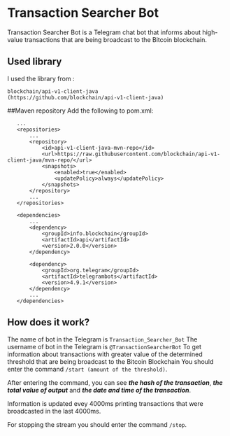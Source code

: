 # Transaction Searcher Bot
Transaction Searcher Bot is  a Telegram chat bot that informs about high-value transactions that are being broadcast to the Bitcoin blockchain.
 
 ## Used library
 I used the library from :
 ```
 blockchain/api-v1-client-java
 (https://github.com/blockchain/api-v1-client-java)
 ```
 
 ##Maven repository
 Add the following to pom.xml:
 ```
    ...
    <repositories>
        ...
        <repository>
            <id>api-v1-client-java-mvn-repo</id>
            <url>https://raw.githubusercontent.com/blockchain/api-v1-client-java/mvn-repo/</url>
            <snapshots>
                <enabled>true</enabled>
                <updatePolicy>always</updatePolicy>
            </snapshots>
        </repository>
        ...
    </repositories>

    <dependencies>
        ...
        <dependency>
            <groupId>info.blockchain</groupId>
            <artifactId>api</artifactId>
            <version>2.0.0</version>
        </dependency>

        <dependency>
            <groupId>org.telegram</groupId>
            <artifactId>telegrambots</artifactId>
            <version>4.9.1</version>
        </dependency>
        ...
    </dependencies>
 ```
 ## How does it work?
  The name of bot in the Telegram is
   ```Transaction_Searcher_Bot```
  The username of bot in the Telegram is 
  ```@TransactionSearcherBot```
  To get information about transactions with greater value of the determined threshold that are being broadcast to the Bitcoin Blockchain
  You should enter the command ```/start (amount of the threshold)```.
  
  After entering the command, you can see ***the hash of the transaction***, ***the total value of output*** and ***the date and time of the transaction***.
  
  Information is updated evey 4000ms printing transactions that were broadcasted in the last 4000ms.
  
  For stopping the stream you should enter the command ````/stop````.
  
  
  
 
